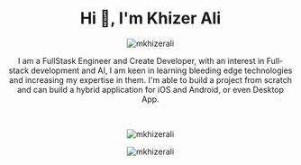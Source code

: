 <h1 align="center">Hi 👋, I'm Khizer Ali</h1>
<p align="center"> <img src="https://komarev.com/ghpvc/?username=mkhizerali" alt="mkhizerali" /> </p>
<p align="center">
    I am a FullStask Engineer and Create Developer, with an interest in Full-stack development and AI, I am keen in learning bleeding edge technologies and increasing my expertise in them. I'm able to build a project from scratch and can build a hybrid application for iOS and Android, or even Desktop
    App.</p> 
<br />
 
<p align="center"> <img src="https://github-readme-stats.vercel.app/api/top-langs/?username=mkhizerali&layout=compact" alt="mkhizerali" /> </p>
<p align="center"> <img src="https://github-readme-stats.vercel.app/api?username=mkhizerali&show_icons=true" alt="mkhizerali" /> </p>
